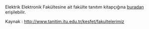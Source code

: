 Elektrik Elektronik Fakültesine ait fakülte tanıtım kitapçığına [buradan](http://www.tanitim.itu.edu.tr/docs/librariesprovider230/brosurler/elektrik.pdf) erişilebilir.

Kaynak : http://www.tanitim.itu.edu.tr/kesfet/fakultelerimiz

